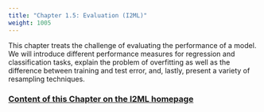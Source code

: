 ```yaml
---
title: "Chapter 1.5: Evaluation (I2ML)"
weight: 1005
---
```

This chapter treats the challenge of evaluating the performance of a model. We will introduce different performance measures for regression and classification tasks, explain the problem of overfitting as well as the difference between training and test error, and, lastly, present a variety of resampling techniques.

<!--more-->

### [Content of this Chapter on the I2ML homepage](https://slds-lmu.github.io/i2ml/chapters/04_evaluation/)
